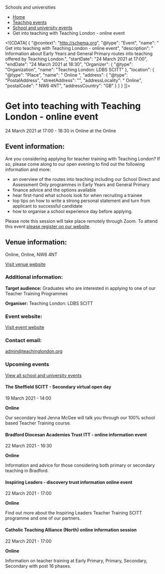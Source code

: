 Schools and universities

*   [Home](/)
*   [Teaching events](/teaching-events)
*   [School and university events](/teaching-events/training-provider-events)
*   Get into teaching with Teaching London - online event

<!\[CDATA\[ { "@context": "http://schema.org", "@type": "Event", "name": " Get into teaching with Teaching London - online event", "description": " Information about Early Years and General Primary routes into teaching offered by Teaching London.", "startDate": "24 March 2021 at 17:00", "endDate": "24 March 2021 at 18:30", "Organizer": { "@type": "Organization", "name": "Teaching London: LDBS SCITT" }, "location": { "@type": "Place", "name": " Online ", "address": { "@type": "PostalAddress", "streetAddress": "", "addressLocality": " Online", "postalCode": " NW6 4NT", "addressCountry": "GB" } } } \]\]>

Get into teaching with Teaching London - online event
=====================================================

24 March 2021 at 17:00 - 18:30 in Online at the Online

Event information:
------------------

Are you considering applying for teacher training with Teaching London? If so, please come along to our open evening to find out the following information and more:

*   an overview of the routes into teaching including our School Direct and Assessment Only programmes in Early Years and General Primary
*   finance advice and the options available
*   hear first-hand what schools look for when recruiting a trainee
*   top tips on how to write a strong personal statement and turn from applicant to successful candidate
*   how to organise a school experience day before applying.

Please note this session will take place remotely through Zoom. To attend this event [please register on our website](https://docs.google.com/forms/d/e/1FAIpQLSfMAQZof900w-e0vnXiR0SDte9htCicggBtHHgG91ZcKonAcQ/viewform).

Venue information:
------------------

Online, Online, NW6 4NT

[Visit venue website](https://www.teachinglondon.org/ "Online")

### Additional information:

**Target audience:** Graduates who are interested in applying to one of our Teacher Training Programmes

**Organiser:** Teaching London: LDBS SCITT

### Event website:

[Visit event website](https://docs.google.com/forms/d/e/1FAIpQLSfMAQZof900w-e0vnXiR0SDte9htCicggBtHHgG91ZcKonAcQ/viewform)

### Contact email:

[admin@teachinglondon.org](mailto:admin@teachinglondon.org)

### Upcoming events

[View all school and university events](/teaching-events/training-provider-events)

[](/teaching-events/training-provider-events/210319-the-sheffield-scitt-secondary-virtual-open-day)

#### The Sheffield SCITT - Secondary virtual open day

19 March 2021 - 14:00

**Online**

Our secondary lead Jenna McGee will talk you through our 100% school based Teacher Training course.

[](/teaching-events/training-provider-events/210322-bradford-diocesan-academies-trust-itt-online-information-event)

#### Bradford Diocesan Academies Trust ITT - online information event

22 March 2021 - 16:30

**Online**

Information and advice for those considering both primary or secondary teaching in Bradford.

[](/teaching-events/training-provider-events/210322-inspiring-leaders-discovery-trust-information-online-event)

#### Inspiring Leaders - discovery trust information online event

22 March 2021 - 17:00

**Online**

Find out more about the Inspiring Leaders Teacher Training SCITT programme and one of our partners.

[](/teaching-events/training-provider-events/210322-catholic-teaching-alliance-north-online-information-session)

#### Catholic Teaching Alliance (North) online information session

22 March 2021 - 17:00

**Online**

Information on teacher training at Early Primary, Primary, Secondary, Secondary with post 16 phases.